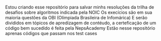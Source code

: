 Estou criando esse repositório para salvar minhs resoluções da trilha de desafios sobre algoritmos indicada pela NOIC
Os execícios são em sua maioria questões da OBI (Olímpiada Brasileira de Infomárica)
E serão divididos em tópicos de apredizagem de contéudo, a certeficação de um código bem sucedido é feita pela NepsAcademy
Estão nesse repositório aprenas códigos que passam nos test cases
